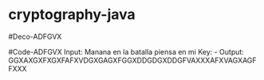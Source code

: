 # cryptography-java

#Deco-ADFGVX 


#Code-ADFGVX
Input: Manana en la batalla piensa en mi
Key: -
Output: GGXAXGXFXGXFAFXVDGXGAGXFGGXDDGDGXDDGFVAXXXAFXVAGXAGFFXXX
